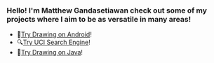 ### Hello! I'm Matthew Gandasetiawan check out some of my projects where I aim to be as versatile in many areas!

<!--
**gandmatthew/gandmatthew** is a ✨ _special_ ✨ repository because its `README.md` (this file) appears on your GitHub profile.

Here are some ideas to get you started:

- 🔭 I’m currently working on ...
- 🌱 I’m currently learning ...
- 👯 I’m looking to collaborate on ...
- 🤔 I’m looking for help with ...
- 💬 Ask me about ...
- 📫 How to reach me: ...
- 😄 Pronouns: ...
- ⚡ Fun fact: ...
-->

- 📱[Try Drawing on Android](https://github.com/gandmatthew/Drawing-on-Android)!
- 🔍[Try UCI Search Engine](https://github.com/gandmatthew/UCI-Search-Engine)!
- 🍵[Try Drawing on Java](https://github.com/gandmatthew/Drawing-on-Windows)! 
